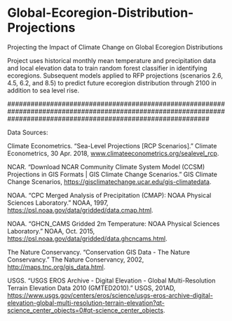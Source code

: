 # Global-Ecoregion-Distribution-Projections
Projecting the Impact of Climate Change on Global Ecoregion Distributions 

Project uses historical monthly mean temperature and precipitation data and local elevation data to train random forest classifier in identifying ecoregions. Subsequent models applied to RFP projections (scenarios 2.6, 4.5, 6.2, and 8.5) to predict future ecoregion distribution through 2100 in addition to sea level rise.

####################################################################################################################################################################

Data Sources:

Climate Econometrics. “Sea-Level Projections [RCP Scenarios].” Climate Econometrics, 30 Apr. 2018, www.climateeconometrics.org/sealevel_rcp.

NCAR. “Download NCAR Community Climate System Model (CCSM) Projections in GIS Formats | GIS Climate Change Scenarios.” GIS Climate Change Scenarios, https://gisclimatechange.ucar.edu/gis-climatedata.

NOAA. “CPC Merged Analysis of Precipitation (CMAP): NOAA Physical Sciences Laboratory.” NOAA, 1997, https://psl.noaa.gov/data/gridded/data.cmap.html.

NOAA. “GHCN_CAMS Gridded 2m Temperature: NOAA Physical Sciences Laboratory.” NOAA, Oct. 2015, https://psl.noaa.gov/data/gridded/data.ghcncams.html.

The Nature Conservancy. “Conservation GIS Data - The Nature Conservancy.” The Nature Conservancy, 2002, http://maps.tnc.org/gis_data.html.

USGS. “USGS EROS Archive - Digital Elevation - Global Multi-Resolution Terrain Elevation Data 2010 (GMTED2010).” USGS, 201AD, https://www.usgs.gov/centers/eros/science/usgs-eros-archive-digital-elevation-global-multi-resolution-terrain-elevation?qt-science_center_objects=0#qt-science_center_objects.
